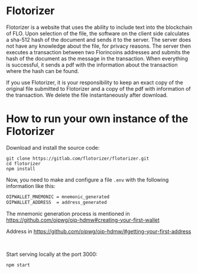 # Flotorizer

Flotorizer is a website that uses the ability to include text into the blockchain of FLO. Upon selection of the file, the software on the client side calculates a sha-512 hash of the document and sends it to the server. The server does not have any knowledge about the file, for privacy reasons. The server then executes a transaction between two Florincoins addresses and submits the hash of the document as the message in the transaction. When everything is successful, it sends a pdf with the information about the transaction where the hash can be found.

If you use Flotorizer, it is your responsibility to keep an exact copy of the original file submitted to Flotorizer and a copy of the pdf with information of the transaction. We delete the file instantaneously after download.

# How to run your own instance of the Flotorizer

Download and install the source code:
```
git clone https://gitlab.com/flotorizer/flotorizer.git
cd flotorizer
npm install
```

Now, you need to make and configure a file `.env` with the following information like this:

```bash
OIPWALLET_MNEMONIC = mnemonic_generated
OIPWALLET_ADDRESS  = address_generated
```
The mnemonic generation process is mentioned in
https://github.com/oipwg/oip-hdmw#creating-your-first-wallet

Address in https://github.com/oipwg/oip-hdmw/#getting-your-first-address

<br/>

Start serving locally at the port 3000:
```
npm start
```
